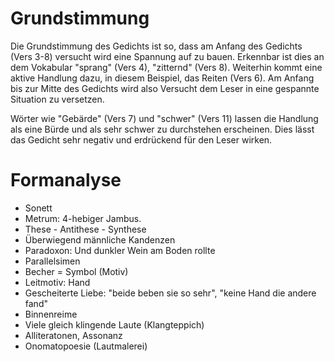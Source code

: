 # Grundstimmung

Die Grundstimmung des Gedichts ist so, dass am Anfang des Gedichts (Vers 3-8) versucht wird eine Spannung auf zu bauen. 
Erkennbar ist dies an dem Vokabular "sprang" (Vers 4), "zitternd" (Vers 8).
Weiterhin kommt eine aktive Handlung dazu, in diesem Beispiel, das Reiten (Vers 6).
Am Anfang bis zur Mitte des Gedichts wird also Versucht dem Leser in eine gespannte Situation zu versetzen.

Wörter wie "Gebärde" (Vers 7) und "schwer" (Vers 11) lassen die Handlung als eine Bürde und als sehr schwer zu durchstehen erscheinen.
Dies lässt das Gedicht sehr negativ und erdrückend für den Leser wirken.

# Formanalyse

* Sonett
* Metrum: 4-hebiger Jambus.
* These - Antithese - Synthese
* Überwiegend männliche Kandenzen
* Paradoxon: Und dunkler Wein am Boden rollte
* Parallelsimen
* Becher = Symbol (Motiv)
* Leitmotiv: Hand
* Gescheiterte Liebe:  "beide beben sie so sehr", "keine Hand die andere fand"
* Binnenreime
* Viele gleich klingende Laute (Klangteppich)
* Alliteratonen, Assonanz
* Onomatopoesie (Lautmalerei)

